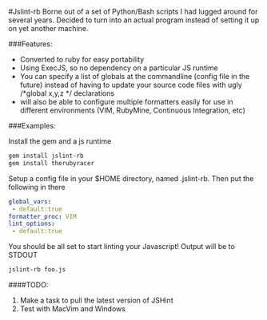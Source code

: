 #Jslint-rb
Borne out of a set of Python/Bash scripts I had lugged around for several years. Decided
to turn into an actual program instead of setting it up on yet another machine.

###Features:
* Converted to ruby for easy portability
* Using ExecJS, so no dependency on a particular JS runtime
* You can specify a list of globals at the commandline (config file in the future)
  instead of having to update your source code files with ugly /*global x,y,z */
  declarations
* will also be able to configure multiple formatters easily for use in different environments
  (VIM, RubyMine, Continuous Integration, etc)

###Examples:

Install the gem and a js runtime
```bash
gem install jslint-rb
gem install therubyracer
```

Setup a config file in your $HOME directory, named .jslint-rb.  Then put the following in there

```yaml
global_vars:
 - default:true
formatter_proc: VIM
lint_options:
 - default:true
```
You should be all set to start linting your Javascript!  Output will be to STDOUT

```bash
jslint-rb foo.js
```

####TODO:

1.  Make a task to pull the latest version of JSHint
2.  Test with MacVim and Windows

